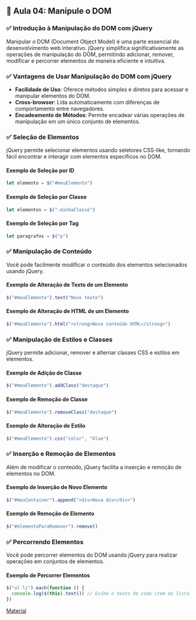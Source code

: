 ## 📝 Aula 04: Manipule o DOM

### ✅ Introdução à Manipulação do DOM com jQuery

Manipular o DOM (Document Object Model) é uma parte essencial do desenvolvimento web interativo. jQuery simplifica significativamente as operações de manipulação do DOM, permitindo adicionar, remover, modificar e percorrer elementos de maneira eficiente e intuitiva.

### ✅ Vantagens de Usar Manipulação do DOM com jQuery

- **Facilidade de Uso**: Oferece métodos simples e diretos para acessar e manipular elementos do DOM.
- **Cross-browser**: Lida automaticamente com diferenças de comportamento entre navegadores.
- **Encadeamento de Métodos**: Permite encadear várias operações de manipulação em um único conjunto de elementos.

### ✅ Seleção de Elementos

jQuery permite selecionar elementos usando seletores CSS-like, tornando fácil encontrar e interagir com elementos específicos no DOM.

#### Exemplo de Seleção por ID

```javascript
let elemento = $("#meuElemento")
```

#### Exemplo de Seleção por Classe

```javascript
let elementos = $(".minhaClasse")
```

#### Exemplo de Seleção por Tag

```javascript
let paragrafos = $("p")
```

### ✅ Manipulação de Conteúdo

Você pode facilmente modificar o conteúdo dos elementos selecionados usando jQuery.

#### Exemplo de Alteração de Texto de um Elemento

```javascript
$("#meuElemento").text("Novo texto")
```

#### Exemplo de Alteração de HTML de um Elemento

```javascript
$("#meuElemento").html("<strong>Novo conteúdo HTML</strong>")
```

### ✅ Manipulação de Estilos e Classes

jQuery permite adicionar, remover e alternar classes CSS e estilos em elementos.

#### Exemplo de Adição de Classe

```javascript
$("#meuElemento").addClass("destaque")
```

#### Exemplo de Remoção de Classe

```javascript
$("#meuElemento").removeClass("destaque")
```

#### Exemplo de Alteração de Estilo

```javascript
$("#meuElemento").css("color", "blue")
```

### ✅ Inserção e Remoção de Elementos

Além de modificar o conteúdo, jQuery facilita a inserção e remoção de elementos no DOM.

#### Exemplo de Inserção de Novo Elemento

```javascript
$("#meuContainer").append("<div>Nova div</div>")
```

#### Exemplo de Remoção de Elemento

```javascript
$("#elementoParaRemover").remove()
```

### ✅ Percorrendo Elementos

Você pode percorrer elementos do DOM usando jQuery para realizar operações em conjuntos de elementos.

#### Exemplo de Percorrer Elementos

```javascript
$("ul li").each(function () {
  console.log($(this).text()) // Exibe o texto de cada item da lista
})
```

[Material](./Manipule%20DOM.pdf)
